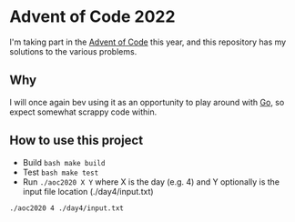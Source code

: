 # Advent of Code 2022

I'm taking part in the [Advent of Code](https://adventofcode.com/) this year, and this repository has my solutions to the various problems.

## Why

I will once again bev using it as an opportunity to play around with [Go](https://golang.org/), so expect somewhat scrappy code within.

## How to use this project

* Build `bash make build`
* Test `bash make test`
* Run `./aoc2020 X Y` where X is the day (e.g. 4) and Y optionally is the input file location (./day4/input.txt)
```bash
./aoc2020 4 ./day4/input.txt
```
